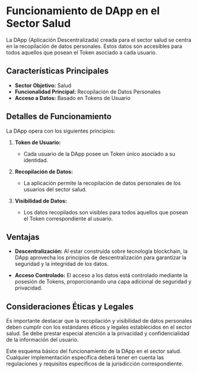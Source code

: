 # Funcionamiento de DApp en el Sector Salud

La DApp (Aplicación Descentralizada) creada para el sector salud se centra en la recopilación de datos personales. Estos datos son accesibles para todos aquellos que posean el Token asociado a cada usuario.

## Características Principales

- **Sector Objetivo:** Salud
- **Funcionalidad Principal:** Recopilación de Datos Personales
- **Acceso a Datos:** Basado en Tokens de Usuario

## Detalles de Funcionamiento

La DApp opera con los siguientes principios:

1. **Token de Usuario:**
   - Cada usuario de la DApp posee un Token único asociado a su identidad.

2. **Recopilación de Datos:**
   - La aplicación permite la recopilación de datos personales de los usuarios del sector salud.

3. **Visibilidad de Datos:**
   - Los datos recopilados son visibles para todos aquellos que posean el Token correspondiente al usuario.

## Ventajas

- **Descentralización:** Al estar construida sobre tecnología blockchain, la DApp aprovecha los principios de descentralización para garantizar la seguridad y la integridad de los datos.

- **Acceso Controlado:** El acceso a los datos está controlado mediante la posesión de Tokens, proporcionando una capa adicional de seguridad y privacidad.

## Consideraciones Éticas y Legales

Es importante destacar que la recopilación y visibilidad de datos personales deben cumplir con los estándares éticos y legales establecidos en el sector salud. Se debe prestar especial atención a la privacidad y confidencialidad de la información del usuario.

Este esquema básico del funcionamiento de la DApp en el sector salud. Cualquier implementación específica deberá tener en cuenta las regulaciones y requisitos específicos de la jurisdicción correspondiente.

